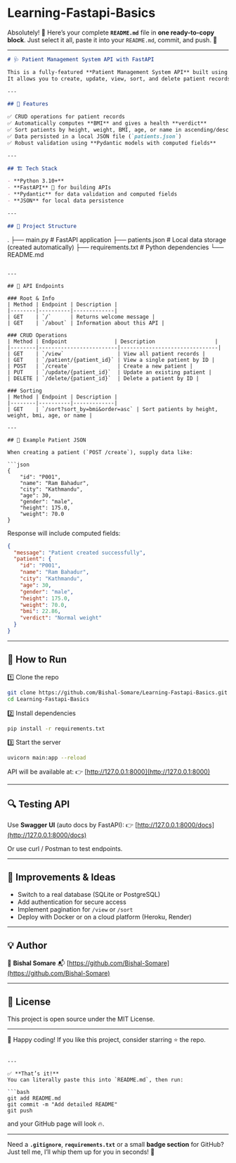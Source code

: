 # Learning-Fastapi-Basics
Absolutely! 🎉 Here’s your complete **`README.md`** file in **one ready-to-copy block**.
Just select it all, paste it into your `README.md`, commit, and push. 🚀

---

```markdown
# 🩺 Patient Management System API with FastAPI

This is a fully-featured **Patient Management System API** built using **FastAPI**.  
It allows you to create, update, view, sort, and delete patient records, while also automatically calculating and reporting on BMI and health status.

---

## 🚀 Features

✅ CRUD operations for patient records  
✅ Automatically computes **BMI** and gives a health **verdict**  
✅ Sort patients by height, weight, BMI, age, or name in ascending/descending order  
✅ Data persisted in a local JSON file (`patients.json`)  
✅ Robust validation using **Pydantic models with computed fields**

---

## 🏗️ Tech Stack

- **Python 3.10+**
- **FastAPI** 🚀 for building APIs
- **Pydantic** for data validation and computed fields
- **JSON** for local data persistence

---

## 📂 Project Structure

```

.
├── main.py          # FastAPI application
├── patients.json    # Local data storage (created automatically)
├── requirements.txt # Python dependencies
└── README.md

````

---

## 🔌 API Endpoints

### Root & Info
| Method | Endpoint | Description |
|--------|----------|-------------|
| GET    | `/`      | Returns welcome message |
| GET    | `/about` | Information about this API |

### CRUD Operations
| Method | Endpoint               | Description                   |
|--------|-------------------------|-------------------------------|
| GET    | `/view`                 | View all patient records |
| GET    | `/patient/{patient_id}` | View a single patient by ID |
| POST   | `/create`               | Create a new patient |
| PUT    | `/update/{patient_id}`  | Update an existing patient |
| DELETE | `/delete/{patient_id}`  | Delete a patient by ID |

### Sorting
| Method | Endpoint | Description |
|--------|----------|-------------|
| GET    | `/sort?sort_by=bmi&order=asc` | Sort patients by height, weight, bmi, age, or name |

---

## 📝 Example Patient JSON

When creating a patient (`POST /create`), supply data like:

```json
{
    "id": "P001",
    "name": "Ram Bahadur",
    "city": "Kathmandu",
    "age": 30,
    "gender": "male",
    "height": 175.0,
    "weight": 70.0
}
````

Response will include computed fields:

```json
{
  "message": "Patient created successfully",
  "patient": {
    "id": "P001",
    "name": "Ram Bahadur",
    "city": "Kathmandu",
    "age": 30,
    "gender": "male",
    "height": 175.0,
    "weight": 70.0,
    "bmi": 22.86,
    "verdict": "Normal weight"
  }
}
```

---

## 🚀 How to Run

1️⃣ Clone the repo

```bash
git clone https://github.com/Bishal-Somare/Learning-Fastapi-Basics.git
cd Learning-Fastapi-Basics
```

2️⃣ Install dependencies

```bash
pip install -r requirements.txt
```

3️⃣ Start the server

```bash
uvicorn main:app --reload
```

API will be available at:
👉 [http://127.0.0.1:8000](http://127.0.0.1:8000)

---

## 🔍 Testing API

Use **Swagger UI** (auto docs by FastAPI):
👉 [http://127.0.0.1:8000/docs](http://127.0.0.1:8000/docs)

Or use curl / Postman to test endpoints.

---

## 🎯 Improvements & Ideas

* Switch to a real database (SQLite or PostgreSQL)
* Add authentication for secure access
* Implement pagination for `/view` or `/sort`
* Deploy with Docker or on a cloud platform (Heroku, Render)

---

## 💡 Author

👤 **Bishal Somare**
📬 [https://github.com/Bishal-Somare](https://github.com/Bishal-Somare)

---

## 📜 License

This project is open source under the MIT License.

---

🚀 Happy coding! If you like this project, consider starring ⭐ the repo.

````

---

✅ **That’s it!**  
You can literally paste this into `README.md`, then run:

```bash
git add README.md
git commit -m "Add detailed README"
git push
````

and your GitHub page will look 🔥.

---

Need a **`.gitignore`**, **`requirements.txt`** or a small **badge section** for GitHub?
Just tell me, I’ll whip them up for you in seconds! 💪
